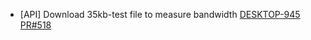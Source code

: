 - [API] Download 35kb-test file to measure bandwidth
[DESKTOP-945](https://dropin.atlassian.net/browse/DESKTOP-945)
[PR#518](https://github.com/dropininc/dropin-api-v2/pull/518)

